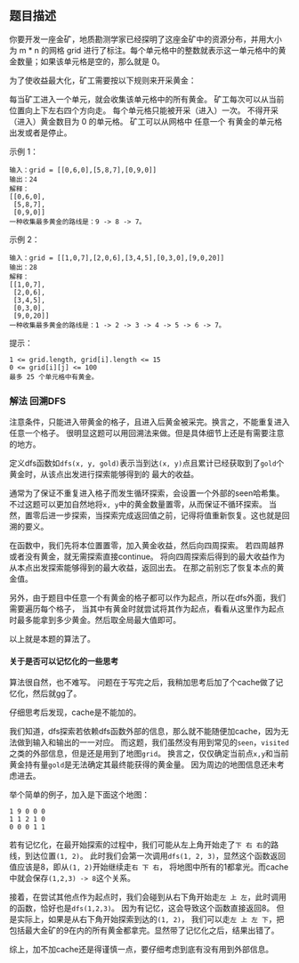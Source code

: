 ## 题目描述
你要开发一座金矿，地质勘测学家已经探明了这座金矿中的资源分布，并用大小为 m * n 的网格 grid 进行了标注。每个单元格中的整数就表示这一单元格中的黄金数量；如果该单元格是空的，那么就是 0。

为了使收益最大化，矿工需要按以下规则来开采黄金：

每当矿工进入一个单元，就会收集该单元格中的所有黄金。
矿工每次可以从当前位置向上下左右四个方向走。
每个单元格只能被开采（进入）一次。
不得开采（进入）黄金数目为 0 的单元格。
矿工可以从网格中 任意一个 有黄金的单元格出发或者是停止。

示例 1：
```
输入：grid = [[0,6,0],[5,8,7],[0,9,0]]
输出：24
解释：
[[0,6,0],
 [5,8,7],
 [0,9,0]]
一种收集最多黄金的路线是：9 -> 8 -> 7。
```
示例 2：
```
输入：grid = [[1,0,7],[2,0,6],[3,4,5],[0,3,0],[9,0,20]]
输出：28
解释：
[[1,0,7],
 [2,0,6],
 [3,4,5],
 [0,3,0],
 [9,0,20]]
一种收集最多黄金的路线是：1 -> 2 -> 3 -> 4 -> 5 -> 6 -> 7。
```

提示：
```
1 <= grid.length, grid[i].length <= 15
0 <= grid[i][j] <= 100
最多 25 个单元格中有黄金。
```

### 解法 回溯DFS
注意条件，只能进入带黄金的格子，且进入后黄金被采完。换言之，不能重复进入任意一个格子。
很明显这题可以用回溯法来做。但是具体细节上还是有需要注意的地方。

定义dfs函数如`dfs(x, y, gold)`表示当到达`(x, y)`点且累计已经获取到了`gold`个黄金时，从该点出发进行探索能够得到的
最大的收益。

通常为了保证不重复进入格子而发生循环探索，会设置一个外部的seen哈希集。
不过这题可以更加自然地将`x, y`中的黄金数量置零，从而保证不循环探索。
当然，置零后进一步探索，当探索完成返回值之前，记得将值重新恢复。这也就是回溯的要义。

在函数中，我们先将本位置置零，加入黄金收益，然后向四周探索。
若四周越界或者没有黄金，就无需探索直接continue。
将向四周探索后得到的最大收益作为从本点出发探索能够得到的最大收益，返回出去。
在那之前别忘了恢复本点的黄金值。

另外，由于题目中任意一个有黄金的格子都可以作为起点，所以在dfs外面，我们需要遍历每个格子，
当其中有黄金时就尝试将其作为起点，看看从这里作为起点时最多能拿到多少黄金。然后取全局最大值即可。

以上就是本题的算法了。

#### 关于是否可以记忆化的一些思考
算法很自然，也不难写。
问题在于写完之后，我稍加思考后加了个cache做了记忆化，然后就gg了。

仔细思考后发现，cache是不能加的。

我们知道，dfs探索若依赖dfs函数外部的信息，那么就不能随便加cache，因为无法做到输入和输出的一一对应。
而这题，我们虽然没有用到常见的`seen`，`visited`之类的外部信息，但是还是用到了地图`grid`。
换言之，仅仅确定当前点`x,y`和当前黄金持有量`gold`是无法确定其最终能获得的黄金量。
因为周边的地图信息还未考虑进去。

举个简单的例子，加入是下面这个地图：
```text
1 9 0 0 0
1 1 2 1 0
0 0 0 1 1
```
若有记忆化，在最开始探索的过程中，我们可能从左上角开始走了`下 右 右`的路线，到达位置`(1, 2)`。
此时我们会第一次调用`dfs(1, 2, 3)`，显然这个函数返回值应该是8，即从`(1, 2)`开始继续走`右 下 右`，
将地图中所有的1都拿光。而cache中就会保存`(1,2,3) -> 8`这个关系。

接着，在尝试其他点作为起点时，我们会碰到从右下角开始走`左 上 左`，此时调用的函数，恰好也是`dfs(1,2,3)`。
因为有记忆，这会导致这个函数直接返回8。
但是实际上，如果是从右下角开始探索到达的`(1, 2)`，
我们可以走`左 上 左 下`，把包括最大金矿的9在内的所有黄金都拿完。显然带了记忆化之后，结果出错了。

综上，加不加cache还是得谨慎一点，要仔细考虑到底有没有用到外部信息。
